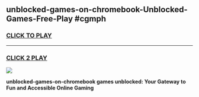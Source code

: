 
## unblocked-games-on-chromebook-Unblocked-Games-Free-Play #cgmph
<h3>
<a href="https://us.freeplayer.one?title=unblocked-games-on-chromebook&ref=9M">CLICK TO PLAY</a></h3>
<hr>

<h3>
<a href="https://us.freeplayer.one?title=unblocked-games-on-chromebook&ref=9M">CLICK 2 PLAY</a>
  
</h3>

<a href="https://us.freeplayer.one?title=unblocked-games-on-chromebook&ref=9M"><img src="https://clearcache.store/games.png"></a>


**unblocked-games-on-chromebook games unblocked: Your Gateway to Fun and Accessible Online Gaming**
